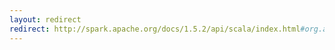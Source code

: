 ```yaml
---
layout: redirect
redirect: http://spark.apache.org/docs/1.5.2/api/scala/index.html#org.apache.spark.ml.feature.Tokenizer
---
```

